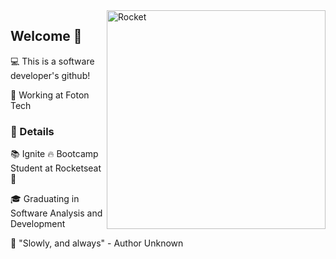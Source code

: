 <img src="https://static.wixstatic.com/media/2fa9a4_1e0f2e71e28b4b75afdc6bda582b45ba~mv2.png/v1/fill/w_560,h_472,al_c,q_85,usm_0.66_1.00_0.01/rocket.webp" min-width="200px" max-width="350px" width="350px" align="right" alt="Rocket">

## Welcome 💜
<p>
  💻 This is a software developer's github!
</p>
<p>
  🐲 Working at Foton Tech
</p>


### 🚀 Details

<p align="left">
  <p>
  📚 Ignite 🔥 Bootcamp Student at Rocketseat 🚀
  </p>
  <p>
  🎓 Graduating in Software Analysis and Development
  </p> 
  <p>
  🎯 "Slowly, and always" - Author Unknown
  </p>
</p>
